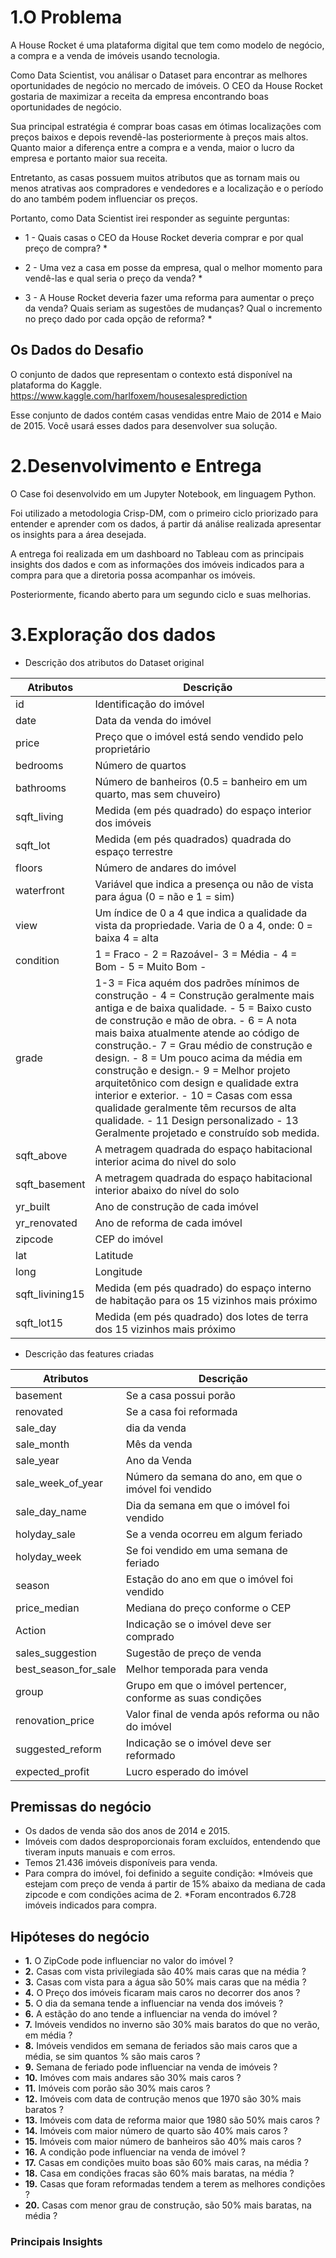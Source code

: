 # 1.O Problema
A House Rocket é uma plataforma digital que tem como modelo de negócio, a compra e a venda de imóveis usando tecnologia.

Como Data Scientist, vou análisar o Dataset para encontrar as melhores oportunidades de negócio no mercado de imóveis. O CEO da House Rocket gostaria de maximizar a receita da empresa encontrando boas oportunidades de negócio.

Sua principal estratégia é comprar boas casas em ótimas localizações com preços baixos e depois revendê-las posteriormente à preços mais altos. Quanto maior a diferença entre a compra e a venda, maior o lucro da empresa e portanto maior sua receita.

Entretanto, as casas possuem muitos atributos que as tornam mais ou menos atrativas aos compradores e vendedores e a localização e o período do ano também podem influenciar os preços.

Portanto, como Data Scientist irei responder as seguinte perguntas:

* 1 - Quais casas o CEO da House Rocket deveria comprar e por qual preço de compra? * 

* 2 - Uma vez a casa em posse da empresa, qual o melhor momento para vendê-las e qual seria o preço da venda? *

* 3 - A House Rocket deveria fazer uma reforma para aumentar o preço da venda? Quais seriam as sugestões de mudanças? Qual o incremento no preço dado por cada opção de reforma? *

## Os Dados do Desafio
O conjunto de dados que representam o contexto está disponível na plataforma do Kaggle. https://www.kaggle.com/harlfoxem/housesalesprediction

Esse conjunto de dados contém casas vendidas entre Maio de 2014 e Maio de 2015. Você usará esses dados para desenvolver sua solução.

# 2.Desenvolvimento e Entrega
O Case foi desenvolvido em um Jupyter Notebook, em linguagem Python.

Foi utilizado a metodologia Crisp-DM, com o primeiro ciclo priorizado para entender e aprender com os dados, á partir dá análise realizada apresentar os insights para a área desejada.

A entrega foi realizada em um dashboard no Tableau com as principais insights dos dados e com as informações dos imóveis indicados para a compra para que a diretoria possa acompanhar os imóveis.

Posteriormente, ficando aberto para um segundo ciclo e suas melhorias.

# 3.Exploração dos dados

  * Descrição dos atributos do Dataset original

Atributos   | Descrição
------------|------------------
id	        |Identificação do imóvel
date	    |Data da venda do imóvel
price	    |Preço que o imóvel está sendo vendido pelo proprietário
bedrooms	|Número de quartos
bathrooms	|Número de banheiros (0.5 = banheiro em um quarto, mas sem chuveiro)
sqft_living	|Medida (em pés quadrado) do espaço interior dos imóveis
sqft_lot	|Medida (em pés quadrados) quadrada do espaço terrestre
floors	    |Número de andares do imóvel
waterfront	|Variável que indica a presença ou não de vista para água (0 = não e 1 = sim)
view	    |Um índice de 0 a 4 que indica a qualidade da vista da propriedade. Varia de 0 a 4, onde: 0 = baixa 4 = alta
condition	|1 = Fraco - 2 = Razoável- 3 = Média - 4 = Bom -  5 = Muito Bom - 
grade      |1-3 = Fica aquém dos padrões mínimos de construção - 4 = Construção geralmente mais antiga e de baixa qualidade. - 5 = Baixo custo de construção e mão de obra. - 6 =  A nota mais baixa atualmente atende ao código de construção.- 7 =  Grau médio de construção e design. - 8 = Um pouco acima da média em construção e design.- 9 = Melhor projeto arquitetônico com design e qualidade extra interior e exterior. - 10 = Casas com essa qualidade geralmente têm recursos de alta qualidade. - 11 Design personalizado - 13 Geralmente projetado e construído sob medida. 
sqft_above	|A metragem quadrada do espaço habitacional interior acima do nivel do solo
sqft_basement	|A metragem quadrada do espaço habitacional interior abaixo do nível do solo
yr_built	|Ano de construção de cada imóvel
yr_renovated	|Ano de reforma de cada imóvel
zipcode	    |CEP do imóvel
lat	        |Latitude
long	    |Longitude
sqft_livining15	|Medida (em pés quadrado) do espaço interno de habitação para os 15 vizinhos mais próximo
sqft_lot15	|Medida (em pés quadrado) dos lotes de terra dos 15 vizinhos mais próximo

  * Descrição das features criadas
  
Atributos   | Descrição
------------|------------------
basement        |Se a casa possui porão
renovated	    |Se a casa foi reformada
sale_day	    |dia da venda
sale_month   |Mês da venda
sale_year    |Ano da Venda
sale_week_of_year  |Número da semana do ano, em que o imóvel foi vendido
sale_day_name      |Dia da semana em que o imóvel foi vendido
holyday_sale       |Se a venda ocorreu em algum feriado
holyday_week       | Se foi vendido em uma semana de feriado
season             |Estação do ano em que o imóvel foi vendido
price_median       |Mediana do preço conforme o CEP
Action             |Indicação se o imóvel deve ser comprado
sales_suggestion   |Sugestão de preço de venda
best_season_for_sale |Melhor temporada para venda
group              |Grupo em que o imóvel pertencer, conforme as suas condições
renovation_price   |Valor final de venda após reforma ou não do imóvel
suggested_reform   |Indicação se o imóvel deve ser reformado
expected_profit    |Lucro esperado do imóvel

## Premissas do negócio

* Os dados de venda são dos anos de 2014 e 2015.
* Imóveis com dados desproporcionais foram excluídos, entendendo que tiveram inputs manuais e com erros.
* Temos 21.436 imóveis disponíveis para venda.
* Para compra do imóvel, foi definido a seguite condição:
     *Imóveis que estejam com preço de venda á partir de 15% abaixo da mediana de cada zipcode e com condições acima de 2.
     *Foram encontrados 6.728 imóveis indicados para compra.

## Hipóteses do negócio

- **1.** O ZipCode pode influenciar no valor do imóvel ?
- **2.** Casas com vista privilegiada são 40% mais caras que na média ?
- **3.** Casas com vista para a água são 50% mais caras que na média ?
- **4.** O Preço dos imóveis ficaram mais caros no decorrer dos anos ?
- **5.** O dia da semana tende a influenciar na venda dos imóveis ?
- **6.** A estãção do ano tende a influenciar na venda do imóvel ?
- **7.** Imóveis vendidos no inverno são 30% mais baratos do que no verão, em média ?
- **8.** Imóveis vendidos em semana de feriados são mais caros que a média, se sim quantos % são mais caros ?
- **9.** Semana de feriado pode influenciar na venda de imóveis ?
- **10.** Imóves com mais andares são 30% mais caros ?
- **11.** Imóveis com porão são 30% mais caros ?
- **12.** Imóveis com data de contrução menos que 1970 são 30% mais baratos ?
- **13.** Imóveis com data de reforma maior que 1980 são 50% mais caros ?
- **14.** Imóveis com maior número de quarto são 40% mais caros ?
- **15.** Imóveis com maior número de banheiros são 40% mais caros ?
- **16.** A condição pode influenciar na venda de imóvel ?
- **17.** Casas em condições muito boas são 60% mais caras, na média ?
- **18.** Casa em condições fracas são 60% mais baratas, na média ?
- **19.** Casas que foram reformadas tendem a terem as melhores condições ?
- **20.** Casas com menor grau de construção, são 50% mais baratas, na média ?

### Principais Insights


